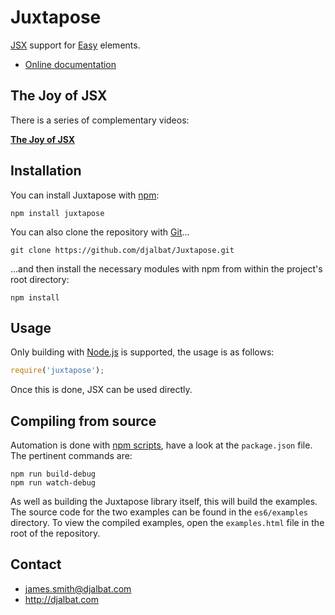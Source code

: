 # Juxtapose

[JSX](https://facebook.github.io/react/docs/jsx-in-depth.html) support for [Easy](https://github.com/djalbat/Easy) elements.

 * [Online documentation](http://djalbat.com/juxtapose/)

## The Joy of JSX

There is a series of complementary videos:

**[The Joy of JSX](https://vimeo.com/album/4562013)**

## Installation

You can install Juxtapose with [npm](https://www.npmjs.com/):

    npm install juxtapose

You can also clone the repository with [Git](https://git-scm.com/)...

    git clone https://github.com/djalbat/Juxtapose.git

...and then install the necessary modules with npm from within the project's root directory:

    npm install

## Usage

Only building with [Node.js](http://nodejs.org) is supported, the usage is as follows:

```js
require('juxtapose');
```

Once this is done, JSX can be used directly.

## Compiling from source

Automation is done with [npm scripts](https://docs.npmjs.com/misc/scripts), have a look at the `package.json` file. The pertinent commands are:

    npm run build-debug
    npm run watch-debug
    
As well as building the Juxtapose library itself, this will build the examples. The source code for the two examples can be found in the `es6/examples` directory. To view the compiled examples, open the `examples.html` file in the root of the repository.
    
## Contact

- james.smith@djalbat.com
- http://djalbat.com
